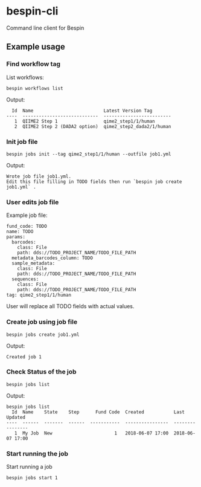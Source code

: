 # bespin-cli
Command line client for Bespin


## Example usage

### Find workflow tag
List workflows:
```
bespin workflows list
```
Output:
```
  Id  Name                          Latest Version Tag
----  ----------------------------  -------------------------
   1  QIIME2 Step 1                 qime2_step1/1/human
   2  QIIME2 Step 2 (DADA2 option)  qime2_step2_dada2/1/human
```


### Init job file
```
bespin jobs init --tag qime2_step1/1/human --outfile job1.yml
```
Output:
```
Wrote job file job1.yml.
Edit this file filling in TODO fields then run `bespin job create job1.yml` .
```


### User edits job file
Example job file:
```
fund_code: TODO
name: TODO
params:
  barcodes:
    class: File
    path: dds://TODO_PROJECT_NAME/TODO_FILE_PATH
  metadata_barcodes_column: TODO
  sample_metadata:
    class: File
    path: dds://TODO_PROJECT_NAME/TODO_FILE_PATH
  sequences:
    class: File
    path: dds://TODO_PROJECT_NAME/TODO_FILE_PATH
tag: qime2_step1/1/human
```
User will replace all TODO fields with actual values.


### Create job using job file
```
bespin jobs create job1.yml
```
Output:
```
Created job 1
```

### Check Status of the job
```
bespin jobs list
```
Output:
```
bespin jobs list
  Id  Name    State    Step      Fund Code  Created           Last Updated
----  ------  -------  ------  -----------  ----------------  ----------------
   1  My Job  New                       1   2018-06-07 17:00  2018-06-07 17:00
```

### Start running the job
Start running a job
```
bespin jobs start 1
```
